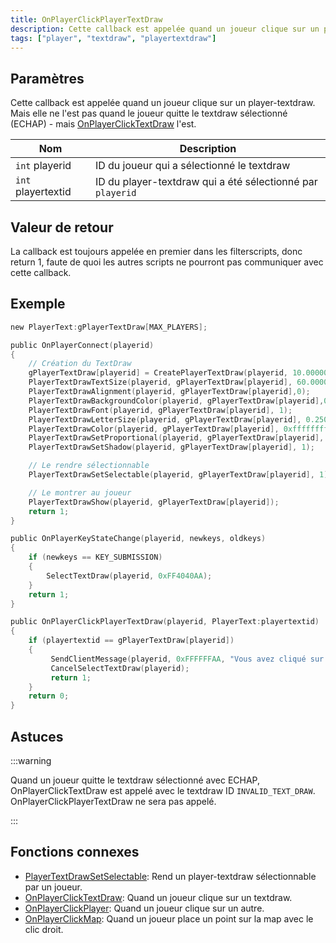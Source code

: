 ```yaml
---
title: OnPlayerClickPlayerTextDraw
description: Cette callback est appelée quand un joueur clique sur un player-textdraw.
tags: ["player", "textdraw", "playertextdraw"]
---
```


<VersionWarn name='callback' version='SA-MP 0.3e' />

## Paramètres

Cette callback est appelée quand un joueur clique sur un player-textdraw. Mais elle ne l'est pas quand le joueur quitte le textdraw sélectionné (ECHAP) - mais [OnPlayerClickTextDraw](OnPlayerClickTextDraw) l'est.

| Nom                | Description                                                |
| ------------------ | ---------------------------------------------------------- |
| `int` playerid     | ID du joueur qui a sélectionné le textdraw                 |
| `int` playertextid | ID du player-textdraw qui a été sélectionné par `playerid` |

## Valeur de retour

La callback est toujours appelée en premier dans les filterscripts, donc return 1, faute de quoi les autres scripts ne pourront pas communiquer avec cette callback.

## Exemple

```c
new PlayerText:gPlayerTextDraw[MAX_PLAYERS];

public OnPlayerConnect(playerid)
{
    // Création du TextDraw
    gPlayerTextDraw[playerid] = CreatePlayerTextDraw(playerid, 10.000000, 141.000000, "TextDraw");
    PlayerTextDrawTextSize(playerid, gPlayerTextDraw[playerid], 60.000000, 20.000000);
    PlayerTextDrawAlignment(playerid, gPlayerTextDraw[playerid],0);
    PlayerTextDrawBackgroundColor(playerid, gPlayerTextDraw[playerid],0x000000ff);
    PlayerTextDrawFont(playerid, gPlayerTextDraw[playerid], 1);
    PlayerTextDrawLetterSize(playerid, gPlayerTextDraw[playerid], 0.250000, 1.000000);
    PlayerTextDrawColor(playerid, gPlayerTextDraw[playerid], 0xffffffff);
    PlayerTextDrawSetProportional(playerid, gPlayerTextDraw[playerid], 1);
    PlayerTextDrawSetShadow(playerid, gPlayerTextDraw[playerid], 1);

    // Le rendre sélectionnable
    PlayerTextDrawSetSelectable(playerid, gPlayerTextDraw[playerid], 1);

    // Le montrer au joueur
    PlayerTextDrawShow(playerid, gPlayerTextDraw[playerid]);
    return 1;
}

public OnPlayerKeyStateChange(playerid, newkeys, oldkeys)
{
    if (newkeys == KEY_SUBMISSION)
    {
        SelectTextDraw(playerid, 0xFF4040AA);
    }
    return 1;
}

public OnPlayerClickPlayerTextDraw(playerid, PlayerText:playertextid)
{
    if (playertextid == gPlayerTextDraw[playerid])
    {
         SendClientMessage(playerid, 0xFFFFFFAA, "Vous avez cliqué sur un textdraw.");
         CancelSelectTextDraw(playerid);
         return 1;
    }
    return 0;
}
```

## Astuces

:::warning

Quand un joueur quitte le textdraw sélectionné avec ECHAP, OnPlayerClickTextDraw est appelé avec le textdraw ID `INVALID_TEXT_DRAW`. OnPlayerClickPlayerTextDraw ne sera pas appelé.

:::

## Fonctions connexes

- [PlayerTextDrawSetSelectable](../functions/PlayerTextDrawSetSelectable): Rend un player-textdraw sélectionnable par un joueur.
- [OnPlayerClickTextDraw](OnPlayerClickTextDraw): Quand un joueur clique sur un textdraw.
- [OnPlayerClickPlayer](OnPlayerClickPlayer): Quand un joueur clique sur un autre.
- [OnPlayerClickMap](OnPlayerClickMap): Quand un joueur place un point sur la map avec le clic droit.

